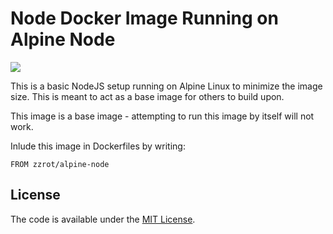 # Node Docker Image Running on Alpine Node

[![](https://badge.imagelayers.io/zzrot/alpine-node:latest.svg)](https://imagelayers.io/?images=zzrot/alpine-node:latest 'Get your own badge on imagelayers.io')

This is a basic NodeJS setup running on Alpine Linux to minimize the image size. This is meant to act as a base image for others to build upon.

This image is a base image - attempting to run this image by itself will not work.

Inlude this image in Dockerfiles by writing:

    FROM zzrot/alpine-node

## License

The code is available under the [MIT License](/LICENSE).
